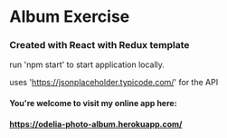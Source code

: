 # Album Exercise

### Created with React with Redux template

run 'npm start' to start application locally.

uses 'https://jsonplaceholder.typicode.com/' for the API

#### You're welcome to visit my online app here:
#### https://odelia-photo-album.herokuapp.com/
